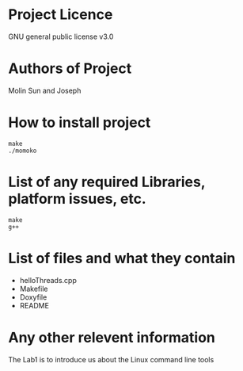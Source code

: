 # Project Licence
GNU general public license v3.0
# Authors of Project
Molin Sun and Joseph
# How to install project
```
make 
./momoko
``` 
# List of any required Libraries, platform issues, etc.
```
make
g++
```
# List of files and what they contain
* helloThreads.cpp
* Makefile
* Doxyfile
* README
# Any other relevent information
The Lab1 is to introduce us about the Linux command line tools